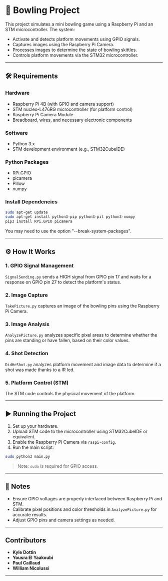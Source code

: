 # 🎳 Bowling Project

This project simulates a mini bowling game using a Raspberry Pi and an STM microcontroller. The system:

- Activate and detects platform movements using GPIO signals.
- Captures images using the Raspberry Pi Camera.
- Processes images to determine the state of bowling skittles.
- Controls platform movements via the STM32 microcontroller.

---

## 🛠️ Requirements

### Hardware
- Raspberry Pi 4B (with GPIO and camera support)
- STM nucleo-L476RG microcontroller (for platform control)
- Raspberry Pi Camera Module
- Breadboard, wires, and necessary electronic components

### Software
- Python 3.x
- STM development environment (e.g., STM32CubeIDE)

### Python Packages
- RPi.GPIO
- picamera
- Pillow
- numpy

### Install Dependencies

```bash
sudo apt-get update
sudo apt-get install python3-pip python3-pil python3-numpy
pip3 install RPi.GPIO picamera
```
You may need to use the option "--break-system-packages".

---

## ⚙️ How It Works

### 1. GPIO Signal Management
`SignalSending.py` sends a HIGH signal from GPIO pin 17 and waits for a response on GPIO pin 27 to detect the platform's status.

### 2. Image Capture
`TakePicture.py` captures an image of the bowling pins using the Raspberry Pi Camera.

### 3. Image Analysis
`AnalyzePicture.py` analyzes specific pixel areas to determine whether the pins are standing or have fallen, based on their color values.

### 4. Shot Detection
`DidHeShot.py` analyzes platform movement and image data to determine if a shot was made thanks to a IR led.

### 5. Platform Control (STM)
The STM code controls the physical movement of the platform.

---

## ▶ Running the Project

1. Set up your hardware.
2. Upload STM code to the microcontroller using STM32CubeIDE or equivalent.
3. Enable the Raspberry Pi Camera via `raspi-config`.
4. Run the main script:

```bash
sudo python3 main.py
```

> Note: `sudo` is required for GPIO access.

---

## 📝 Notes

- Ensure GPIO voltages are properly interfaced between Raspberry Pi and STM.
- Calibrate pixel positions and color thresholds in `AnalyzePicture.py` for accurate results.
- Adjust GPIO pins and camera settings as needed.

---

## Contributors
- **Kyle Dottin** 
- **Yousra El Yaakoubi** 
- **Paul Caillaud** 
- **William Nicolussi**

---
